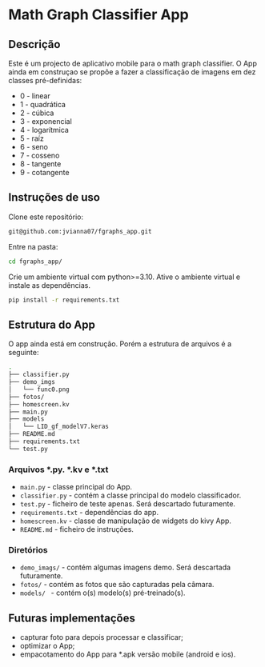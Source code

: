 # Math Graph Classifier App
## Descrição
Este é um projecto de aplicativo mobile para o math graph classifier. O App ainda em construçao se propõe a fazer a classificação de imagens em dez classes pré-definidas:
* 0 - linear
* 1 - quadrática
* 2 - cúbica
* 3 - exponencial
* 4 - logarítmica
* 5 - raíz
* 6 - seno
* 7 - cosseno
* 8 - tangente
* 9 - cotangente

## Instruções de uso
Clone este repositório:
```bash
git@github.com:jvianna07/fgraphs_app.git
```
Entre na pasta:
```bash
cd fgraphs_app/
```

Crie um ambiente virtual com python>=3.10. Ative o ambiente virtual e instale as dependências.
```bash
pip install -r requirements.txt
```

## Estrutura do App
O app ainda está em construção. Porém a estrutura de arquivos é a seguinte:
```bash
.
├── classifier.py
├── demo_imgs
│   └── func0.png
├── fotos/
├── homescreen.kv
├── main.py
├── models
│   └── LID_gf_modelV7.keras
├── README.md
├── requirements.txt
└── test.py
```
### Arquivos *.py. *.kv e *.txt
- `main.py` - classe principal do App.
- `classifier.py` - contém a classe principal do modelo classificador.
- `test.py` - ficheiro de teste apenas. Será descartado futuramente.
- `requirements.txt` - dependências do app.
- `homescreen.kv` - classe de manipulação de widgets do kivy App.
- `README.md` - ficheiro de instruções.

### Diretórios
- `demo_imags/` - contém algumas imagens demo. Será descartada futuramente.
- `fotos/` - contém as fotos que são capturadas pela câmara.
- `models/ ` - contém o(s) modelo(s) pré-treinado(s).

## Futuras implementações
* capturar foto para depois processar e classificar;
* optimizar o App;
* empacotamento do App para *.apk versão mobile (android e ios).
